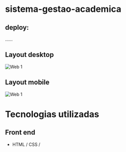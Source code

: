 # sistema-gestao-academica

## deploy:
......


## Layout desktop

![Web 1](https://github.com/JeffDevBr/comment-form/tree/main/assets/img/desktop.png)

## Layout mobile
![Web 1](https://github.com/JeffDevBr/comment-form/tree/main/assets/img/mobile.png)

# Tecnologias utilizadas
## Front end
- HTML / CSS /

